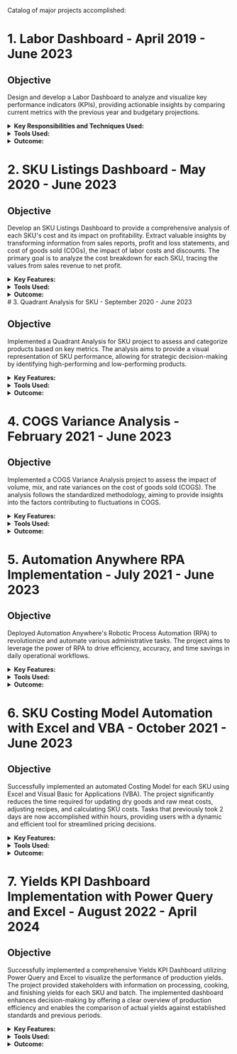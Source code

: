 Catalog of major projects accomplished:

# 1. Labor Dashboard - April 2019 - June 2023

## Objective
Design and develop a Labor Dashboard to analyze and visualize key performance indicators (KPIs), providing actionable insights by comparing current metrics with the previous year and budgetary projections.

<details>
  <summary><strong>Key Responsibilities and Techniques Used:</strong></summary>

  - **Data Collection:**
    - Gathered raw data from various sources within the manufacturing company, including production logs, employee records, and financial reports.

  - **Data Processing and Cleaning:**
    - Utilized Microsoft Power Query to clean and transform raw data into a usable format.
    - Addressed missing or inconsistent data to ensure accuracy and reliability.

  - **Metric Definition and Calculation:**
    - Defined key performance indicators (KPIs) such as Kg per man hour and cost per kg.
    - Utilized DAX - Microsoft Power Pivot to aggregate and visualize data.

  - **Comparison Analysis:**
    - Compared current performance metrics with performance from the previous year and established budgetary targets.

  - **Visualization:**
    - Conducted data modeling and visualization with Microsoft Power Pivot.
    - Developed interactive and intuitive dashboards to present key insights to stakeholders.

  - **Insightful Reporting:**
    - Created detailed reports highlighting trends, areas of improvement, and potential cost-saving opportunities.
    - Provided actionable recommendations based on the analysis to enhance overall labor efficiency and cost-effectiveness.

  - **Iterative Improvement:**
    - Facilitated ongoing weekly updates and led meetings to discuss, incorporating feedback from stakeholders to enhance the dashboard's functionality and user-friendliness.

</details>

<details>
  <summary><strong>Tools Used:</strong></summary>

  - Microsoft Power Query and Power Pivot for data processing, analysis, and interactive data visualization and dashboard creation.

</details>

<details>
  <summary><strong>Outcome:</strong></summary>

  The innovative Labor Dashboard provides the company with a timeline-based, dynamic overview of labor efficiency and cost performance. Stakeholders can make informed decisions based on the insights gained, leading to ongoing improvements in productivity and cost-effectiveness.

</details>

# 2. SKU Listings Dashboard - May 2020 - June 2023

## Objective
Develop an SKU Listings Dashboard to provide a comprehensive analysis of each SKU's cost and its impact on profitability. Extract valuable insights by transforming information from sales reports, profit and loss statements, and cost of goods sold (COGs), the impact of labor costs and discounts. The primary goal is to analyze the cost breakdown for each SKU, tracing the values from sales revenue to net profit.

<details>
  <summary><strong>Key Features:</strong></summary>

  - **Data Integration:**
    - Gathered data from sales reports, profit and loss statements, COGs, and labor costs for each SKU.

  - **Cost Breakdown:**
    - Analyzed the cost components for each SKU, including raw materials, labor, and the impact of discounts.

  - **Profitability Analysis:**
    - Tracked the journey of each SKU from sales revenue through cost components to net profit.

  - **Visualization:**
    - Utilized advanced visualization techniques to present SKU-specific information in an intuitive and insightful manner.

  - **Interactive Dashboards:**
    - Developed interactive dashboards allowing users to drill down into specific SKUs for a detailed view.

  - **Iterative Refinement:**
    - Engaged in ongoing refinement based on user feedback to enhance the dashboard's functionality and user-friendliness.

</details>

<details>
  <summary><strong>Tools Used:</strong></summary>

  - Excel for detailed data analysis and calculations.
  - Power Query, Power Pivot, and defining measures if DAX for data integration and visualization.

</details>

<details>
  <summary><strong>Outcome:</strong></summary>

  The SKU Listings Dashboard offers a comprehensive view of the cost breakdown for each SKU, highlighting the impact of discounts and providing insights into the profitability of each product. Stakeholders can make informed decisions regarding pricing, inventory management, and overall business strategy.

</details>
# 3. Quadrant Analysis for SKU - September 2020 - June 2023

## Objective
Implemented a Quadrant Analysis for SKU project to assess and categorize products based on key metrics. The analysis aims to provide a visual representation of SKU performance, allowing for strategic decision-making by identifying high-performing and low-performing products.

<details>
  <summary><strong>Key Features:</strong></summary>

  - **Metric Selection:**
    - Identified and selected relevant metrics to evaluate SKU performance, considering factors such as sales volume, profitability.

  - **Quadrant Definition:**
    - Developed a quadrant framework to categorize SKUs based on their performance in selected metrics, creating segments like High Performers, Low Performers, Stars, and Underachievers.

  - **Data Visualization:**
    - Created interactive quadrant charts using MS Excel visualization tools to provide a clear and intuitive overview of SKU positions.

  - **Dynamic Updates:**
    - Implemented dynamic updates to the quadrant analysis, ensuring real-time adjustments based on changing metrics and market conditions.

  - **Strategic Insights:**
    - Extracted strategic insights from quadrant positions, aiding in inventory management, marketing strategies, and product development decisions.

  - **Feedback Integration:**
    - Incorporated stakeholder feedback for continuous improvement and refinement of the quadrant analysis model.

</details>

<details>
  <summary><strong>Tools Used:</strong></summary>

  - Microsoft BI tools for interactive data integration and visualization.

</details>

<details>
  <summary><strong>Outcome:</strong></summary>

  The Quadrant Analysis for SKU project provides a dynamic and strategic overview of product performance. Stakeholders can quickly identify trends, allocate resources effectively, and make informed decisions to optimize SKU management and enhance overall business performance.

</details>

# 4. COGS Variance Analysis - February 2021 - June 2023

## Objective
Implemented a COGS Variance Analysis project to assess the impact of volume, mix, and rate variances on the cost of goods sold (COGS). The analysis follows the standardized methodology, aiming to provide insights into the factors contributing to fluctuations in COGS.

<details>
  <summary><strong>Key Features:</strong></summary>

  - **Variance Components Identification:**
    - Adopted a standardized methodology to identify and quantify volume, mix, and rate variances within the COGS.

  - **Data Collection:**
    - Gathered relevant data from production records, sales reports, and cost accounting systems to facilitate the variance analysis.

  - **Analysis Framework:**
    - Developed a framework for isolating and analyzing each variance component, allowing for a comprehensive understanding of the factors influencing COGS fluctuations.

  - **Visualization:**
    - Utilized visual representation techniques, such as charts or dashboards, to communicate the impact of volume, mix, and rate variances effectively.

  - **Root Cause Analysis:**
    - Conducted root cause analysis to identify the underlying factors contributing to variances, enabling targeted corrective actions.

  - **Continuous Monitoring:**
    - Implemented a system for ongoing monitoring of COGS variances, identifying the root causes of the variances and taking corrective action to prevent them from occurring in the future.

</details>

<details>
  <summary><strong>Tools Used:</strong></summary>

  - Excel BI tools for data analysis and data visualization.

</details>

<details>
  <summary><strong>Outcome:</strong></summary>

  The COGS Variance Analysis project provides a detailed breakdown of volume, mix, and rate variances, enabling the identification of key drivers affecting manufacturing costs. Stakeholders can use these insights to optimize production processes, manage costs effectively, and make data-driven decisions to improve overall profitability.

</details>

# 5. Automation Anywhere RPA Implementation - July 2021 - June 2023

## Objective
Deployed Automation Anywhere's Robotic Process Automation (RPA) to revolutionize and automate various administrative tasks. The project aims to leverage the power of RPA to drive efficiency, accuracy, and time savings in daily operational workflows.

<details>
  <summary><strong>Key Features:</strong></summary>

  - **Task Selection and Prioritization:**
    - Identified and prioritized administrative tasks with Automation Anywhere's RPA potential, focusing on repetitive, rule-based processes prone to errors.

  - **Bot Configuration with Automation Anywhere:**
    - Leveraged Automation Anywhere's intuitive platform to configure and deploy RPA bots, ensuring seamless integration with existing systems.

  - **Process Automation Mapping:**
    - Mapped end-to-end processes, defining logical steps and decision points for RPA bots, aligning with Automation Anywhere's best practices.

  - **Exception Handling and Error Reduction:**
    - Implemented robust exception handling mechanisms within the RPA workflows to address variations and reduce errors effectively.

  - **Comprehensive Testing with Automation Anywhere:**
    - Conducted thorough testing and validation using Automation Anywhere's testing features, ensuring reliability and adherence to business rules.

  - **User Training and Collaboration:**
    - Provided targeted training on Automation Anywhere's platform, empowering staff to interact with and monitor RPA bots.

</details>

<details>
  <summary><strong>Tools Used:</strong></summary>

  - **Automation Anywhere RPA Platform:**
    - Leveraged Automation Anywhere's comprehensive platform for end-to-end RPA deployment and management.

</details>

<details>
  <summary><strong>Outcome:</strong></summary>

  The Automation Anywhere RPA implementation has successfully transformed various administrative tasks, substantial time savings, minimizing errors, and elevating overall operational efficiency.

</details>

# 6. SKU Costing Model Automation with Excel and VBA - October 2021 - June 2023

## Objective
Successfully implemented an automated Costing Model for each SKU using Excel and Visual Basic for Applications (VBA). The project significantly reduces the time required for updating dry goods and raw meat costs, adjusting recipes, and calculating SKU costs. Tasks that previously took 2 days are now accomplished within hours, providing users with a dynamic and efficient tool for streamlined pricing decisions.

<details>
  <summary><strong>Key Features:</strong></summary>

  - **Dynamic Template:**
    - Developed a dynamic Excel template with VBA for SKU costing, drastically reducing the time needed for manual calculations.

  - **Data Integration:**
    - Integrated external data sources for updated dry goods costs and raw meat costs, ensuring up-to-date information.

  - **Recipe Adjustment Interface:**
    - Designed an intuitive user interface to adjust recipes swiftly, accommodating changes in ingredient costs and quantities.

  - **Cost Calculation Automation:**
    - Automated cost calculations from raw meat cost through cooking and packing costs to final SKU costing, reducing the entire process to a matter of hours.

  - **Scenario Analysis:**
    - Incorporated scenario analysis capabilities, enabling users to simulate cost impacts rapidly based on various ingredient and production cost scenarios.

  - **User-Friendly Reporting:**
    - Implemented user-friendly reports and dashboards for clear visualization of SKU costing breakdowns, further speeding up decision-making.

</details>

<details>
  <summary><strong>Tools Used:</strong></summary>

  - **Microsoft Excel:**
    - For creating dynamic templates, data integration, and user interface design, significantly expediting the process.

  - **Visual Basic for Applications (VBA):**
    - VBA to automate calculations, data manipulation, and enhance user interactivity, resulting in a remarkable reduction in processing time.

</details>

<details>
  <summary><strong>Outcome:</strong></summary>

  The automated SKU Costing Model has revolutionized the workflow, accomplishing tasks that previously took 2 days in a matter of hours. By leveraging Excel and VBA, the project provides a flexible and user-friendly solution, allowing stakeholders to make informed pricing decisions swiftly based on real-time cost data and scenario analysis.

</details>

# 7. Yields KPI Dashboard Implementation with Power Query and Excel - August 2022 - April 2024

## Objective
Successfully implemented a comprehensive Yields KPI Dashboard utilizing Power Query and Excel to visualize the performance of production yields. The project provided stakeholders with information on processing, cooking, and finishing yields for each SKU and batch. The implemented dashboard enhances decision-making by offering a clear overview of production efficiency and enables the comparison of actual yields against established standards and previous periods.

<details>
  <summary><strong>Key Features:</strong></summary>

  - **Data Integration with Power Query:**
    - Utilized Power Query to integrate data from different sources, consolidating information on various stages for each SKU and batch.

  - **Interactive Visualization:**
    - Developed a dashboard to visualize and represent KPIs related to yields, enabling the user to interact with the data and extract a uniquely valuable overview of production efficiency.

  - **Dynamic Updates for Real-Time Data:**
    - Established automated processes for real-time data updates, ensuring that the dashboard reflects the latest and most accurate information on processing yields.

  - **Power Pivot for Advanced Data Analysis:**
    - Leveraged Power Pivot to perform advanced data analysis, allowing stakeholders to drill down into specific SKU and batch details for in-depth insights.

  - **SKU and Batch Tracking:**
    - Established a tracking system for SKUs and batches, enabling users to monitor the entire production process from initial processing yields through cooking and finishing yields.

  - **Performance Metrics and Standards Comparison:**
    - Integrated key performance metrics into the interactive dashboard, enabling stakeholders to compare actual yields against established standards and analyze trends over previous periods. This interactive feature facilitates better decision-making and quality control.

</details>

<details>
  <summary><strong>Tools Used:</strong></summary>

  - **Power Query:**
    - For efficient data extraction, transformation, and loading (ETL), ensuring seamless integration of data from various sources.

  - **Power Pivot:**
    - For creating an interactive and visually appealing dashboard, incorporating features for SKU and batch tracking and the comparison of actual yields with standards.
    - For advanced data analysis, allowing users to explore detailed insights into SKU and batch-specific processing yields.

</details>

<details>
  <summary><strong>Outcome:</strong></summary>

  The Yields KPI Dashboard has successfully provided stakeholders with a powerful tool to monitor and optimize production yields. By combining Power Query and Excel, the project facilitates real-time decision-making and enables a comprehensive comparison of actual yields with established standards. The inclusion of historical data allows users to identify trends, anomalies, and areas for improvement in processing yields, ultimately enhancing operational efficiency and product quality.

</details>

